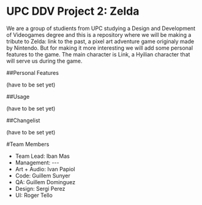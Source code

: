 # UPC DDV Project 2: Zelda

We are a group of studients from UPC studying a Design and Development of Videogames degree and this is a repository where we will be making a tribute to Zelda: link to the past, a pixel art adventure game originaly made by Nintendo. But for making it more interesting we will add some personal features to the game. The main character is Link, a Hyilian character that will serve us during the game.

##Personal Features

(have to be set yet)

##Usage

(have to be set yet)

##Changelist

(have to be set yet)

#Team Members

  - Team Lead: Iban Mas
  - Management: ---
  - Art + Audio: Ivan Papiol
  - Code: Guillem Sunyer
  - QA: Guillem Dominguez
  - Design: Sergi Perez
  - UI: Roger Tello
  

